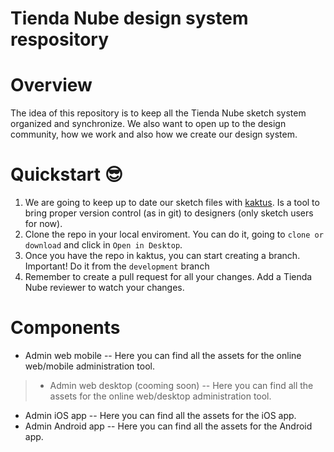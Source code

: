 # Tienda Nube design system respository

# Overview
The idea of this repository is to keep all the Tienda Nube sketch system organized and synchronize. We also want to open up to the design community, how we work and also how we create our design system.
 
# Quickstart 😎
1. We are going to keep up to date our sketch files with [kaktus](https://github.com/kactus-io/kactus). Is a tool to bring proper version control (as in git) to designers (only sketch users for now).
2. Clone the repo in your local enviroment. You can do it, going to `clone or download` and click in `Open in Desktop`. 
3. Once you have the repo in kaktus, you can start creating a branch. Important! Do it from the `development` branch
4. Remember to create a pull request for all your changes. Add a Tienda Nube reviewer to watch your changes.


# Components
- Admin web mobile
-- Here you can find all the assets for the online web/mobile administration tool.
> - Admin web desktop (cooming soon)
	-- Here you can find all the assets for the online web/desktop administration tool.
- Admin iOS app
-- Here you can find all the assets for the iOS app. 
- Admin Android app
-- Here you can find all the assets for the Android app. 

